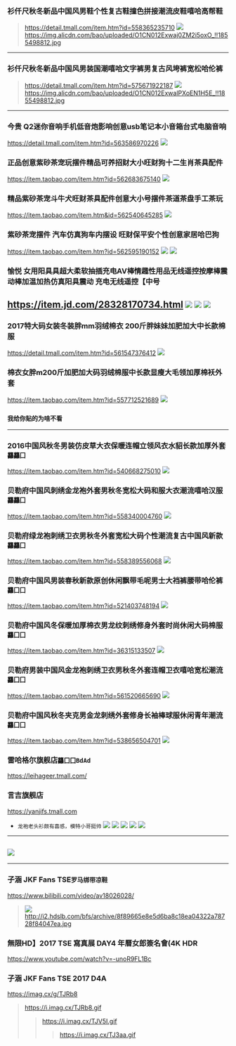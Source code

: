 ### 衫仟尺秋冬新品中国风男鞋个性复古鞋撞色拼接潮流皮鞋嘻哈高帮鞋
>https://detail.tmall.com/item.htm?id=558365235710
![](https://img.alicdn.com/bao/uploaded/O1CN012Exwaj0ZM2i5oxO_!!1855498812.jpg_250x250.jpg)
https://img.alicdn.com/bao/uploaded/O1CN012Exwaj0ZM2i5oxO_!!1855498812.jpg
---
### 衫仟尺秋冬新品中国风男装国潮嘻哈文字裤男复古风垮裤宽松哈伦裤
>https://detail.tmall.com/item.htm?id=575671922187
![](https://img.alicdn.com/bao/uploaded/O1CN012ExwalPXoEN1H5E_!!1855498812.jpg_250x250.jpg)
https://img.alicdn.com/bao/uploaded/O1CN012ExwalPXoEN1H5E_!!1855498812.jpg
---
### 今贵 Q2迷你音响手机低音炮影响创意usb笔记本小音箱台式电脑音响
https://detail.tmall.com/item.htm?id=563586970226
![](https://img.alicdn.com/imgextra/i3/1049348046/TB2rioZcEo09KJjSZFDXXb9npXa_!!1049348046.jpg)
### 正品创意紫砂茶宠玩摆件精品可养招财大小旺财狗十二生肖茶具配件
https://item.taobao.com/item.htm?id=562683675140
![](https://img.alicdn.com/imgextra/i1/1583420203/TB2p8BscRbM8KJjSZFFXXaynpXa_!!1583420203.jpg)
### 精品紫砂茶宠斗牛犬旺财茶具配件创意大小号摆件茶道茶盘手工茶玩
https://item.taobao.com/item.htm&id=562540645285
![](https://img.alicdn.com/imgextra/i4/1583420203/TB2Dz0zhsnI8KJjSsziXXb8QpXa_!!1583420203.jpg)
### 紫砂茶宠摆件 汽车仿真狗车内摆设 旺财保平安个性创意家居哈巴狗
https://item.taobao.com/item.htm?id=562595190152
![](https://img.alicdn.com/imgextra/i2/3243411012/TB2AhXgd3vD8KJjy0FlXXagBFXa_!!3243411012.jpg)
![](https://img.alicdn.com/imgextra/i3/1583420203/TB2ge7NhdnJ8KJjSszdXXaxuFXa_!!1583420203.jpg)
### 愉悦 女用阳具具超大柔软抽插充电AV棒情趣性用品无线遥控按摩棒震动棒加温加热仿真阳具震动 充电无线遥控【中号
https://item.jd.com/28328170734.html
![](http://img14.360buyimg.com//n0/jfs/t20545/49/371102322/348924/170e91f8/5b0b6d60N7b52c221.jpg)
![](https://img30.360buyimg.com/popWaterMark/jfs/t20683/68/393855943/961930/3278ff8e/5b0bda0fNb3869480.gif)
![](https://img11.360buyimg.com/popWaterMark/jfs/t19915/156/791811522/658057/518933ba/5b0bd9f7Nb66d0230.jpg)
---
### 2017特大码女装冬装胖mm羽绒棉衣 200斤胖妹妹加肥加大中长款棉服
https://detail.tmall.com/item.htm?id=561547376412
![](https://g-search3.alicdn.com/img/bao/uploaded/i4/i3/3243411012/TB1bLgya2jM8KJjSZFNXXbQjFXa_!!0-item_pic.jpg_180x180.jpg_.webp)

### 棉衣女胖m200斤加肥加大码羽绒棉服中长款显瘦大毛领加厚棉袄外套
https://item.taobao.com/item.htm?id=557712521689
![](https://img.alicdn.com/bao/uploaded/i4/823984202/TB2auQeX3oQMeJjy0FoXXcShVXa_!!823984202.jpg_240x240.jpg)
### `我给你贴的为啥不看`
- - -
### 2016中国风秋冬男装仿皮草大衣保暖连帽立领风衣水貂长款加厚外套`龘龘囗`
https://item.taobao.com/item.htm?id=540668275010
![](https://img.alicdn.com/bao/uploaded/i1/TB14kpMPpXXXXXyapXXXXXXXXXX_!!0-item_pic.jpg_240x240.jpg)

### 贝勒府中国风刺绣金龙袍外套男秋冬宽松大码和服大衣潮流嘻哈汉服`龘龘囗`
https://item.taobao.com/item.htm?id=558340004760
![](https://img.alicdn.com/bao/uploaded/i4/1659648232/TB2nxnAcBDH8KJjSspnXXbNAVXa_!!1659648232.jpg_250x250.jpg)

### 贝勒府绿龙袍刺绣卫衣男秋冬外套宽松大码个性潮流复古中国风新款`龘龘囗`
https://item.taobao.com/item.htm?id=558389556068
![](https://img.alicdn.com/bao/uploaded/i1/1659648232/TB2O_jGcx6I8KJjy0FgXXXXzVXa_!!1659648232.jpg_250x250.jpg)

### 贝勒府中国风男装春秋新款原创休闲飘带毛呢男士大裆裤腰带哈伦裤`龘囗囗`
https://item.taobao.com/item.htm?id=521403748194
![](https://gd1.alicdn.com/imgextra/i2/1659648232/TB2SC2ucC1I.eBjy0FjXXabfXXa_!!1659648232.jpg_400x400.jpg_.webp)

### 贝勒府中国风冬保暖加厚棉衣男龙纹刺绣修身外套时尚休闲大码棉服`龘囗囗`
https://item.taobao.com/item.htm?id=36315133507
![](https://img.alicdn.com/bao/uploaded/i2/1659648232/TB2Y4jCcwnH8KJjSspcXXb3QFXa_!!1659648232.jpg_250x250.jpg)

### 贝勒府男装中国风金龙袍刺绣卫衣男秋冬外套连帽卫衣嘻哈宽松潮流`龘囗囗`
https://item.taobao.com/item.htm?id=561520665690
![](https://img.alicdn.com/bao/uploaded/i1/1659648232/TB2lyDFi8DH8KJjy1zeXXXjepXa_!!1659648232.jpg_240x240.jpg)

### 贝勒府中国风秋冬夹克男金龙刺绣外套修身长袖棒球服休闲青年潮流`龘囗囗`
https://item.taobao.com/item.htm?id=538656504701
![](https://img.alicdn.com/bao/uploaded/i1/1659648232/TB2jMDqcwvD8KJjSsplXXaIEFXa_!!1659648232.jpg_250x250.jpg)

### 雷哈格尔旗舰店`龘囗囗BdAd`
https://leihageer.tmall.com/
![]()
### 言吉旗舰店
https://yanjifs.tmall.com
- `龙袍老头衫颇有喜感，模特小哥挺帅`
![](https://img.alicdn.com/imgextra/i2/1659648232/TB2H2jmrVXXXXcCXpXXXXXXXXXX_!!1659648232.jpg)
![](https://img.alicdn.com/imgextra/i1/1659648232/TB2cCHxrVXXXXbaXpXXXXXXXXXX_!!1659648232.jpg)
![](https://img.alicdn.com/imgextra/i1/1659648232/TB2NoHjrVXXXXczXpXXXXXXXXXX_!!1659648232.jpg)
![](https://img.alicdn.com/imgextra/i4/1659648232/TB2NQvVrVXXXXbJXXXXXXXXXXXX_!!1659648232.jpg)
![](https://img.alicdn.com/imgextra/i3/1659648232/TB28vHKrVXXXXXNXpXXXXXXXXXX_!!1659648232.jpg)
---
![](https://img.alicdn.com/imgextra/i4/1855498812/TB2RJhujv2H8KJjy0FcXXaDlFXa_!!1855498812.jpg)
---
---
### 子涵 JKF Fans TSE`罗马绑带凉鞋`
https://www.bilibili.com/video/av18026028/
>![](https://i.ytimg.com/vi/-unoR9FL1Bc/hqdefault.jpg)
>http://i2.hdslb.com/bfs/archive/8f89665e8e5d6ba8c18ea04322a78728f84047ea.jpg
### 無限HD】2017 TSE 寫真展 DAY4 年曆女郎簽名會(4K HDR
https://www.youtube.com/watch?v=-unoR9FL1Bc
### 子涵 JKF Fans TSE 2017 D4A
https://imag.cx/g/TJRb8
>https://i.imag.cx/TJRb8.gif
>>https://i.imag.cx/TJV5I.gif
>>>https://i.imag.cx/TJ3aa.gif
